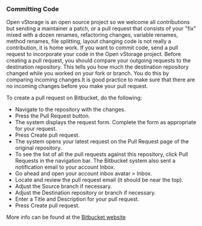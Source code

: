 ### Committing Code

Open vStorage is an open source project so we welcome all contributions
but sending a maintainer a patch, or a pull request that consists of
your "fix" mixed with a dozen renames, refactoring changes, variable
renames, method renames, file splitting, layout changing code is not
really a contribution, it is home work. If you want to commit code, send
a pull request to incorporate your code in the Open vStorage project.
Before creating a pull request, you should compare your outgoing
requests to the destination repository. This tells you how much the
destination repository changed while you worked on your fork or branch.
You do this by comparing incoming changes.It is good practice to make
sure that there are no incoming changes before you make your pull
request.

To create a pull request on Bitbucket, do the following:

-   Navigate to the repository with the changes.
-   Press the Pull Request button.
-   The system displays the request form. Complete the form as
    appropriate for your request.
-   Press Create pull request.
-   The system opens your latest request on the Pull Request page of the
    original repository.
-   To see the list of all the pull requests against this repository,
    click Pull Requests in the navigation bar. The Bitbucket system also
    sent a notification email to your account Inbox.
-   Go ahead and open your account inbox avatar \> Inbox.
-   Locate and review the pull request email (it should be near the
    top).
-   Adjust the Source branch if necessary.
-   Adjust the Destination repository or branch if necessary.
-   Enter a Title and Description for your pull request.
-   Press Create pull request.

More info can be found at the [Bitbucket
website](https://confluence.atlassian.com/display/BITBUCKET/Work+with+pull+requests)